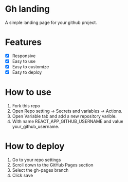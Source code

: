 # Gh landing

A simple landing page for your github project.

# Features

- [x] Responsive
- [x] Easy to use
- [x] Easy to customize
- [x] Easy to deploy

# How to use

1. Fork this repo
2. Open Repo setting -> Secrets and variables -> Actions.
3. Open Variable tab and add a new repository varible.
4. With name REACT_APP_GITHUB_USERNAME and value your_github_username.

# How to deploy

1. Go to your repo settings
2. Scroll down to the GitHub Pages section
3. Select the gh-pages branch
4. Click save
